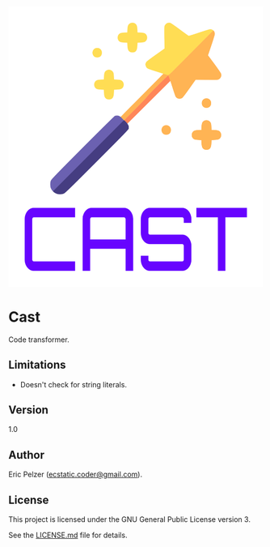 ![](https://github.com/senselogic/CAST/blob/master/LOGO/cast.png)

# Cast

Code transformer.

## Limitations

*   Doesn't check for string literals.

## Version

1.0

## Author

Eric Pelzer (ecstatic.coder@gmail.com).

## License

This project is licensed under the GNU General Public License version 3.

See the [LICENSE.md](LICENSE.md) file for details.

